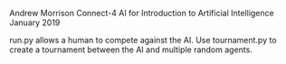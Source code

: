 Andrew Morrison
Connect-4 AI for Introduction to Artificial Intelligence
January 2019

run.py allows a human to compete against the AI. Use tournament.py to create a tournament between the AI and multiple random agents.